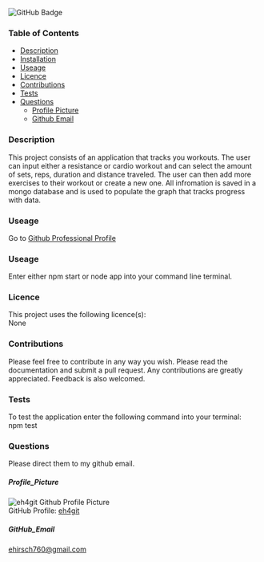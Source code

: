 

![GitHub Badge](https://img.shields.io/badge/License-None-blue.svg)
### Table of Contents
* [Description](#Description)
* [Installation](#Installation)
* [Useage](#Useage)
* [Licence](#Licence)
* [Contributions](#Contributions)
* [Tests](#Tests)
* [Questions](#Questions)
  * [Profile Picture](#Profile_Picture)
  * [Github Email](#Github_Email)
### Description
This project consists of an application that tracks you workouts. The user can input either a resistance or cardio workout and can select the amount of sets, reps, duration and distance traveled. The user can then add more exercises to their workout or create a new one. All infromation is saved in a mongo database and is used to populate the graph that tracks progress with data.
### Useage
Go to [Github Professional Profile](https://eh4git.github.io/Professional_Profile/)<br>
### Useage
Enter either npm start or node app into your command line terminal.
### Licence
This project uses the following licence(s):<br>
None
### Contributions
Please feel free to contribute in any way you wish. Please read the documentation and submit a pull request. Any contributions are greatly appreciated. Feedback is also welcomed.
### Tests
To test the application enter the following command into your terminal:<br>
npm test
### Questions
Please direct them to my github email.
##### Profile_Picture
![eh4git Github Profile Picture](https://github.com/eh4git.png?size=200)<br>
GitHub Profile: [eh4git](http://github.com/eh4git)
##### GitHub_Email
ehirsch760@gmail.com
